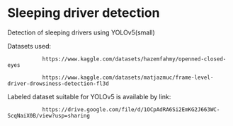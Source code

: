 # Sleeping driver detection
Detection of sleeping drivers using YOLOv5(small)

Datasets used: 

               https://www.kaggle.com/datasets/hazemfahmy/openned-closed-eyes
              
               https://www.kaggle.com/datasets/matjazmuc/frame-level-driver-drowsiness-detection-fl3d

Labeled dataset suitable for YOLOv5 is available by link: 
               
               https://drive.google.com/file/d/1OCpAdRA6Si2EmKG2J663WC-ScqNaiX0B/view?usp=sharing
